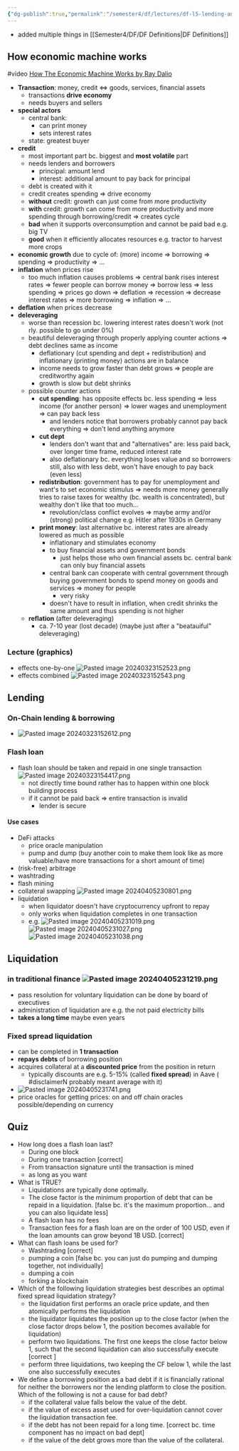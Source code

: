```yaml
---
{"dg-publish":true,"permalink":"/semester4/df/lectures/df-l5-lending-and-stablecoins/"}
---
```



- added multiple things in [[Semester4/DF/DF Definitions\|DF Definitions]]
## How economic machine works
#video [How The Economic Machine Works by Ray Dalio](https://www.youtube.com/watch?v=PHe0bXAIuk0)
- **Transaction**: money, credit <=> goods, services, financial assets
	- transactions **drive economy**
	- needs buyers and sellers
- **special actors**
	- central bank: 
		- can print money
		- sets interest rates
	- state: greatest buyer
- **credit**
	- most important part bc. biggest and **most volatile** part
	- needs lenders and borrowers
		- principal: amount lend
		- interest: additional amount to pay back for principal
	- debt is created with it
	- credit creates spending => drive economy
	- **without** credit: growth can just come from more productivity
	- **with** credit: growth can come from more productivity and more spending through borrowing/credit => creates cycle
	- **bad** when it supports overconsumption and cannot be paid bad e.g. big TV
	- **good** when it efficiently allocates resources e.g. tractor to harvest more crops
- **economic growth** due to cycle of: (more) income => borrowing => spending => productivity => ...
- **inflation** when prices rise
	- too much inflation causes problems => central bank rises interest rates => fewer people can borrow money => borrow less => less spending => prices go down => deflation => recession => decrease interest rates => more borrowing => inflation => ...
- **deflation** when prices decrease
- **deleveraging**
	- worse than recession bc. lowering interest rates doesn't work (not rly. possible to go under 0%)
	- beautiful deleveraging through properly applying counter actions => debt declines same as income
		- deflationary (cut spending and dept + redistribution) and inflationary (printing money) actions are in balance
		- income needs to grow faster than debt grows => people are creditworthy again
		- growth is slow but debt shrinks
	- possible counter actions
		- **cut spending**: has opposite effects bc. less spending => less income (for another person) => lower wages and unemployment => can pay back less
			- and lenders notice that borrowers probably cannot pay back everything => don't lend anything anymore
		- **cut dept**
			- lenders don't want that and "alternatives" are: less paid back, over longer time frame, reduced interest rate
			- also deflationary bc. everything loses value and so borrowers still, also with less debt, won't have enough to pay back (even less)
		- **redistribution**: government has to pay for unemployment and want's to set economic stimulus => needs more money generally tries to raise taxes for wealthy (bc. wealth is concentrated), but wealthy don't like that too much...
			- revolution/class conflict evolves => maybe army and/or (strong) political change e.g. Hitler after 1930s in Germany
		- **print money**: last alternative bc. interest rates are already lowered as much as possible
			- inflationary and stimulates economy
			- to buy financial assets and government bonds
				- just helps those who own financial assets bc. central bank can only buy financial assets
			- central bank can cooperate with central government through buying government bonds to spend money on goods and services => money for people
				- very risky
			- doesn't have to result in inflation, when credit shrinks the same amount and thus spending is not higher
	- **reflation** (after deleveraging) 
		- ca. 7-10 year (lost decade) (maybe just after a "beatauiful" deleveraging)
### Lecture (graphics)
- effects one-by-one ![Pasted image 20240323152523.png](/img/user/Semester4/DF/attachments/Pasted%20image%2020240323152523.png)
- effects combined ![Pasted image 20240323152543.png](/img/user/Semester4/DF/attachments/Pasted%20image%2020240323152543.png)
## Lending
### On-Chain lending & borrowing
- ![Pasted image 20240323152612.png](/img/user/Semester4/DF/attachments/Pasted%20image%2020240323152612.png)
### Flash loan
- flash loan should be taken and repaid in one single transaction ![Pasted image 20240323154417.png](/img/user/Semester4/DF/attachments/Pasted%20image%2020240323154417.png)
	- not directly time bound rather has to happen within one block building process
	- if it cannot be paid back => entire transaction is invalid
		- lender is secure
#### Use cases
- DeFi attacks
	- price oracle manipulation
	- pump and dump (buy another coin to make them look like as more valuable/have more transactions for a short amount of time)
- (risk-free) arbitrage
- washtrading
- flash mining
- collateral swapping ![Pasted image 20240405230801.png](/img/user/Semester4/DF/attachments/Pasted%20image%2020240405230801.png)
- liquidation
	- when liquidator doesn't have cryptocurrency upfront to repay
	- only works when liquidation completes in one transaction
	- e.g. ![Pasted image 20240405231019.png](/img/user/Semester4/DF/attachments/Pasted%20image%2020240405231019.png) ![Pasted image 20240405231027.png](/img/user/Semester4/DF/attachments/Pasted%20image%2020240405231027.png)![Pasted image 20240405231038.png](/img/user/Semester4/DF/attachments/Pasted%20image%2020240405231038.png)
## Liquidation
### in traditional finance ![Pasted image 20240405231219.png](/img/user/Semester4/DF/attachments/Pasted%20image%2020240405231219.png)
- pass resolution for voluntary liquidation can be done by board of executives
- administration of liquidation are e.g. the not paid electricity bills
- **takes a long time** maybe even years
### Fixed spread liquidation
- can be completed in **1 transaction** 
- **repays debts** of borrowing position
- acquires collateral at a **discounted price** from the position in return
	- typically discounts are e.g. 5-15% (called **fixed spread**) in Aave ( #disclaimerN probably meant average with it)
- ![Pasted image 20240405231741.png](/img/user/Semester4/DF/attachments/Pasted%20image%2020240405231741.png)
- price oracles for getting prices: on and off chain oracles possible/depending on currency

## Quiz
- How long does a flash loan last?
	- During one block
	- During one transaction \[correct]
	- From transaction signature until the transaction is mined
	- as long as you want
- What is TRUE?
	- Liquidations are typically done optimally.
	- The close factor is the minimum proportion of debt that can be repaid in a liquidation. \[false bc. it's the maximum proportion... and you can also liquidate less]
	- A flash loan has no fees
	- Transaction fees for a flash loan are on the order of 100 USD, even if the loan amounts can grow beyond 1B USD. \[correct]
- What can flash loans be used for?
	- Washtrading \[correct]
	- pumping a coin \[false bc. you can just do pumping and dumping together, not individually]
	- dumping a coin
	- forking a blockchain
- Which of the following liquidation strategies best describes an optimal fixed spread liquidation strategy?
	- the liquidation first performs an oracle price update, and then atomically performs the liquidation
	- the liquidator liquidates the position up to the close factor (when the close factor drops below 1, the position becomes available for liquidation)
	- perform two liquidations. The first one keeps the close factor below 1, such that the second liquidation can also successfully execute \[correct ]
	- perform three liquidations, two keeping the CF below 1, while the last one also successfully executes
- We define a borrowing position as a bad debt if it is financially rational for neither the borrowers nor the lending platform to close the position. Which of the following is not a cause for bad debt?
	- if the collateral value falls below the value of the debt.
	- if the value of excess asset used for over-liquidation cannot cover the liquidation transaction fee. 
	- if the debt has not been repaid for a long time. \[correct bc. time component has no impact on bad dept]
	- if the value of the debt grows more than the value of the collateral.